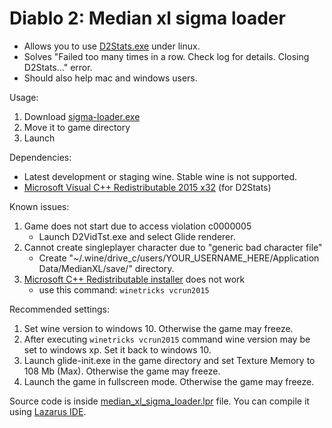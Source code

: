 # Diablo 2: Median xl sigma loader

- Allows you to use [D2Stats.exe](https://github.com/Kyromyr/D2Stats) under linux.
- Solves "Failed too many times in a row. Check log for details. Closing D2Stats..." error.
- Should also help mac and windows users.

Usage:
1. Download [sigma-loader.exe](https://github.com/SyndromeDayna/diablo-2-median-xl-sigma-loader/releases/latest/download/sigma-loader.exe)
2. Move it to game directory
3. Launch

Dependencies:
 - Latest development or staging wine. Stable wine is not supported.
 - [Microsoft Visual C++ Redistributable 2015 x32](https://github.com/Kyromyr/D2Stats/releases/latest/download/vc_redist.x86.exe) (for D2Stats)

Known issues:
1. Game does not start due to access violation c0000005
	- Launch D2VidTst.exe and select Glide renderer.
2. Cannot create singleplayer character due to "generic bad character file"
	- Create "~/.wine/drive_c/users/YOUR_USERNAME_HERE/Application Data/MedianXL/save/" directory.
3. [Microsoft C++ Redistributable installer](https://github.com/Kyromyr/D2Stats/releases/latest/download/vc_redist.x86.exe) does not work
	- use this command: `winetricks vcrun2015`
	
Recommended settings:
1. Set wine version to windows 10. Otherwise the game may freeze.
2. After executing `winetricks vcrun2015` command wine version may be set to windows xp. Set it back to windows 10.
3. Launch glide-init.exe in the game directory and set Texture Memory to 108 Mb (Max). Otherwise the game may freeze.
4. Launch the game in fullscreen mode. Otherwise the game may freeze. 


Source code is inside [median_xl_sigma_loader.lpr](median_xl_sigma_loader.lpr) file.
You can compile it using [Lazarus IDE](https://lazarus-ide.org).
